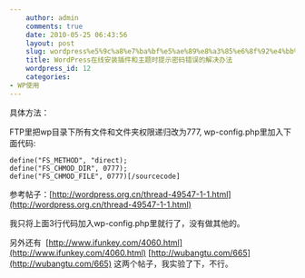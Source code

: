 ```yaml
---
    author: admin
    comments: true
    date: 2010-05-25 06:43:56
    layout: post
    slug: wordpress%e5%9c%a8%e7%ba%bf%e5%ae%89%e8%a3%85%e6%8f%92%e4%bb%b6%e5%92%8c%e4%b8%bb%e9%a2%98%e6%97%b6%e6%8f%90%e7%a4%ba%e5%af%86%e7%a0%81%e9%94%99%e8%af%af%e7%9a%84%e8%a7%a3%e5%86%b3%e5%8a%9e%e6%b3%95
    title: WordPress在线安装插件和主题时提示密码错误的解决办法
    wordpress_id: 12
    categories:
- WP使用
---
```


具体方法：

FTP里把wp目录下所有文件和文件夹权限递归改为777, wp-config.php里加入下面代码:

    define("FS_METHOD", "direct);
    define("FS_CHMOD_DIR", 0777);
    define("FS_CHMOD_FILE", 0777)[/sourcecode]

参考帖子：[http://wordpress.org.cn/thread-49547-1-1.html](http://wordpress.org.cn/thread-49547-1-1.html)

我只将上面3行代码加入wp-config.php里就行了，没有做其他的。

另外还有  [http://www.ifunkey.com/4060.html](http://www.ifunkey.com/4060.html) [http://wubangtu.com/665](http://wubangtu.com/665) 这两个帖子，我实验了下，不行。
